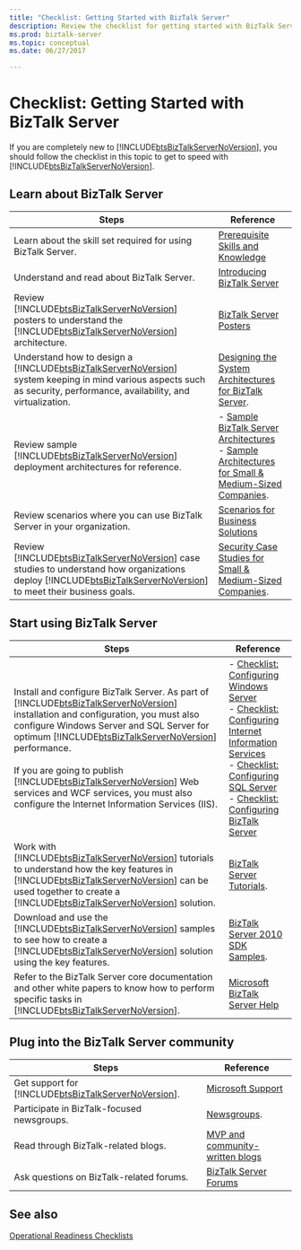 ```yaml
---
title: "Checklist: Getting Started with BizTalk Server"
description: Review the checklist for getting started with BizTalk Server.
ms.prod: biztalk-server
ms.topic: conceptual
ms.date: 06/27/2017

---
```


# Checklist: Getting Started with BizTalk Server

If you are completely new to [!INCLUDE[btsBizTalkServerNoVersion](../includes/btsbiztalkservernoversion-md.md)], you should follow the checklist in this topic to get to speed with [!INCLUDE[btsBizTalkServerNoVersion](../includes/btsbiztalkservernoversion-md.md)].

## Learn about BizTalk Server

| Steps | Reference |
|-------|-----------|
| Learn about the skill set required for using BizTalk Server. | [Prerequisite Skills and Knowledge](../core/prerequisite-skills-and-knowledge5.md) |
| Understand and read about BizTalk Server. | [Introducing BizTalk Server](../core/introducing-biztalk-server.md) |
| Review [!INCLUDE[btsBizTalkServerNoVersion](../includes/btsbiztalkservernoversion-md.md)] posters to understand the [!INCLUDE[btsBizTalkServerNoVersion](../includes/btsbiztalkservernoversion-md.md)] architecture. | [BizTalk Server Posters](https://download.microsoft.com/download/E/8/B/E8B0CAD0-5A1D-4A1A-A2DC-5C9962C76AC5/BizTalk_Server_2010_Posters.pdf) |
| Understand how to design a [!INCLUDE[btsBizTalkServerNoVersion](../includes/btsbiztalkservernoversion-md.md)] system keeping in mind various aspects such as security, performance, availability, and virtualization. | [Designing the System Architectures for BizTalk Server](../core/designing-the-system-architectures-for-biztalk-server.md). |
| Review sample [!INCLUDE[btsBizTalkServerNoVersion](../includes/btsbiztalkservernoversion-md.md)] deployment architectures for reference. | - [Sample BizTalk Server Architectures](../core/sample-biztalk-server-architectures.md) <br>- [Sample Architectures for Small & Medium-Sized Companies](../core/sample-architectures-for-small-medium-sized-companies.md). |
| Review scenarios where you can use BizTalk Server in your organization. | [Scenarios for Business Solutions](../core/scenarios-for-business-solutions.md) |
| Review [!INCLUDE[btsBizTalkServerNoVersion](../includes/btsbiztalkservernoversion-md.md)] case studies to understand how organizations deploy [!INCLUDE[btsBizTalkServerNoVersion](../includes/btsbiztalkservernoversion-md.md)] to meet their business goals. | [Security Case Studies for Small & Medium-Sized Companies](../core/security-case-studies-for-small-to-medium-sized-companies.md). |

## Start using BizTalk Server

| Steps | Reference |
|-------|-----------|
| Install and configure BizTalk Server. As part of [!INCLUDE[btsBizTalkServerNoVersion](../includes/btsbiztalkservernoversion-md.md)] installation and configuration, you must also configure Windows Server and SQL Server for optimum [!INCLUDE[btsBizTalkServerNoVersion](../includes/btsbiztalkservernoversion-md.md)] performance. <br><br>If you are going to publish [!INCLUDE[btsBizTalkServerNoVersion](../includes/btsbiztalkservernoversion-md.md)] Web services and WCF services, you must also configure the Internet Information Services (IIS). | - [Checklist: Configuring Windows Server](checklist-configuring-windows-server.md) <br>- [Checklist: Configuring Internet Information Services](checklist-configuring-internet-information-services.md) <br>- [Checklist: Configuring SQL Server](checklist-configuring-sql-server.md) <br>- [Checklist: Configuring BizTalk Server](checklist-configuring-biztalk-server.md) |
| Work with [!INCLUDE[btsBizTalkServerNoVersion](../includes/btsbiztalkservernoversion-md.md)] tutorials to understand how the key features in [!INCLUDE[btsBizTalkServerNoVersion](../includes/btsbiztalkservernoversion-md.md)] can be used together to create a [!INCLUDE[btsBizTalkServerNoVersion](../includes/btsbiztalkservernoversion-md.md)] solution. | [BizTalk Server Tutorials](../core/biztalk-server-tutorials.md). |
| Download and use the [!INCLUDE[btsBizTalkServerNoVersion](../includes/btsbiztalkservernoversion-md.md)] samples to see how to create a [!INCLUDE[btsBizTalkServerNoVersion](../includes/btsbiztalkservernoversion-md.md)] solution using the key features. | [BizTalk Server 2010 SDK Samples](../core/samples-in-the-sdk.md). |
| Refer to the BizTalk Server core documentation and other white papers to know how to perform specific tasks in [!INCLUDE[btsBizTalkServerNoVersion](../includes/btsbiztalkservernoversion-md.md)]. | [Microsoft BizTalk Server Help](../core/biztalk-server-core-documentation.md) |

## Plug into the BizTalk Server community

| Steps | Reference |
|-------|-----------|
| Get support for [!INCLUDE[btsBizTalkServerNoVersion](../includes/btsbiztalkservernoversion-md.md)]. | [Microsoft Support](https://support.microsoft.com/contactus/) |
| Participate in BizTalk-focused newsgroups. | [Newsgroups](/previous-versions/aa937644(v=msdn.10)). |
| Read through BizTalk-related blogs. | [MVP and community-written blogs](/biztalk/dev-center/mvp-and-community-blogs) |
| Ask questions on BizTalk-related forums. | [BizTalk Server Forums](https://go.microsoft.com/fwlink/?LinkId=156441) |

## See also
[Operational Readiness Checklists](~/technical-guides/operational-readiness-checklists.md)